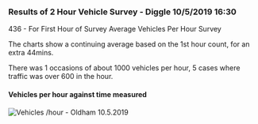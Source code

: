 ### Results of 2 Hour Vehicle Survey - Diggle 10/5/2019 16:30  

436    - For First Hour of Survey Average Vehicles Per Hour Survey  

The charts show a continuing average based on the 1st hour count, for an extra 44mins.


There was 1 occasions of about 1000 vehicles per hour, 5 cases where traffic was over 600 in the  hour. 


#### Vehicles per hour against time measured  


![Vehicles /hour - Oldham 10.5.2019](https://raw.githubusercontent.com/wrapperband/OpenTrafficSurvey/master/CaseStudies/2019-02-19%20-%20Oldham%20Test%20Site2HrSurvey/Images/2019-5-10-vph-01.png)






